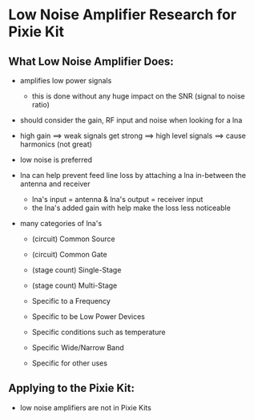 # Low Noise Amplifier Research for Pixie Kit

## What Low Noise Amplifier Does:
- amplifies low power signals 
	- this is done without any huge impact on the SNR (signal to noise ratio)

- should consider the gain, RF input and noise when looking for a lna 

- high gain ==> weak signals get strong ==> high level signals ==> cause harmonics (not great)

- low noise is preferred

- lna can help prevent feed line loss by attaching a lna in-between the antenna and receiver 
	- lna's input = antenna & lna's output = receiver input
	- the lna's added gain with help make the loss less noticeable

- many categories of lna's 
	- (circuit) Common Source 
	- (circuit) Common Gate

	- (stage count) Single-Stage
	- (stage count) Multi-Stage

	- Specific to a Frequency
	- Specific to be Low Power Devices
	- Specific conditions such as temperature
	- Specific Wide/Narrow Band
	- Specific for other uses
 
## Applying to the Pixie Kit:
- low noise amplifiers are not in Pixie Kits
